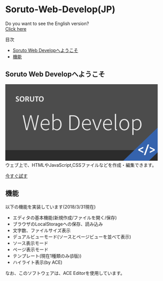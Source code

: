 # Soruto-Web-Develop(JP)
Do you want to see the English version?  
[Click here](README-EN.md)

目次  
* [Soruto Web Developへようこそ](soruto-web-developへようこそ)
* [機能](#機能)

## Soruto Web Developへようこそ
<img src="Web-Develop-pop.png" width="480px" height="240px"></img>  
ウェブ上で、HTMLやJavaScript,CSSファイルなどを作成・編集できます。

[今すぐ試す](https://soruto-web-develop.cf)

## 機能
以下の機能を実装しています(2018/3/31現在)
* エディタの基本機能(新規作成/ファイルを開く/保存)
* ブラウザのLocalStorageへの保存、読み込み
* 文字数、ファイルサイズ表示
* デュアルビューモード(ソースとページビューを並べて表示)
* ソース表示モード
* ページ表示モード
* テンプレート(現在1種類のみ(β版))
* ハイライト表示(by ACE)

なお、このソフトウェアは、ACE Editorを使用しています。
